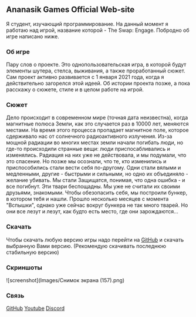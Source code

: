 ## Ananasik Games Official Web-site

Я студент, изучающий программирование. На данный момент я работаю над игрой, название которой - The Swap: Engage. Побродно об игре написано ниже.

### Об игре

Пару слов о проекте. Это однопользовательская игра, в которой будут элементы шутера, стелса, выживания, а также проработанный сюжет. Сам проект активно развивается с 1 января 2021 года, когда я действительно загорелся этой идеей. Об истории проекта позже, а пока расскажу о сюжете, стиле и в целом работе на игрой.

### Сюжет

Дело происходит в современном мире (точная дата неизвестна), когда магнитные полюса Земли, как это случается раз в 10000 лет, меняются местами. На время этого процесса
пропадает магнитное поле, которое сдерживало нас от солнечного радиоактивного излучения. Из-за мощной радиации во многих местах земли начали погибать люди, но где-то 
происходили странные вещи: люди приспосабливались и изменялись. Радиация на них уже не действовала, и мы подумали, что это спасение. Но позже мы осознали, что те, кто
изменились и приспособились стали вести себя по-другому. Одни стали вялыми и медленными, другие - быстрыми и сильными, но одно их объединяло - желание убивать. Мы стали
Защищатся, понимая, что одна ошибка - и все погибнут. Эти твари беспощадны. Мы уже не считали их своими друзьями, знакомыми. Чтобы обезопасить себя, мы построили бункер,
в котором тебя и нашли. Прошло несколько месяцев с момента "Вспышки", однако уже сейчас вокруг бункера не так много тварей. Но они все лезут и лезут, как будто есть место,
где они зарождаются...

### Скачать

Чтобы скачать любую версию игры надо перейти на [GitHub](https://github.com/olegeer/The_Swap_Engage/releases) и скачать выбранную Вами версию. (Рекомендую скачивать последнюю
стабильную версию)

### Скриншоты

![screenshot](Images/Снимок экрана (157).png)

### Связь

[GitHub](https://github.com/olegeer/The_Swap_Engage) 
[Youtube](https://www.youtube.com/channel/UCeZG4B_HLpamjCuPPUj3gzA)
[Discord](Ananasik#5568)

